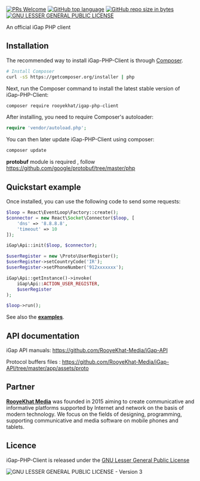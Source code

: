 [![PRs Welcome](https://img.shields.io/badge/PRs-welcome-brightgreen.svg)](https://github.com/RooyeKhat-Media/iGap-PHP-Client/pulls)
[![GitHub top language](https://img.shields.io/github/languages/top/RooyeKhat-Media/iGap-PHP-Client.svg)](#)
[![GitHub repo size in bytes](https://img.shields.io/github/repo-size/RooyeKhat-Media/iGap-PHP-Client.svg)](#)
[![GNU LESSER GENERAL PUBLIC LICENSE](https://img.shields.io/github/license/RooyeKhat-Media/iGap-PHP-Client.svg)](LICENSE)

An official iGap PHP client

## Installation

The recommended way to install iGap-PHP-Client is through
[Composer](http://getcomposer.org).

```bash
# Install Composer
curl -sS https://getcomposer.org/installer | php
```

Next, run the Composer command to install the latest stable version of iGap-PHP-Client:

```bash
composer require rooyekhat/igap-php-client
```

After installing, you need to require Composer's autoloader:

```php
require 'vendor/autoload.php';
```

You can then later update iGap-PHP-Client using composer:

 ```bash
composer update
 ```
 
**protobuf** module is required , follow https://github.com/google/protobuf/tree/master/php

## Quickstart example
Once installed, you can use the following code to send some requests:
```php
$loop = React\EventLoop\Factory::create();
$connector = new React\Socket\Connector($loop, [
    'dns' => '8.8.8.8',
    'timeout' => 10
]);

iGap\Api::init($loop, $connector);

$userRegister = new \Proto\UserRegister();
$userRegister->setCountryCode('IR');
$userRegister->setPhoneNumber('912xxxxxxx');

iGap\Api::getInstance()->invoke(
    iGap\Api::ACTION_USER_REGISTER,
    $userRegister
);

$loop->run();
```
See also the [**examples**](src/examples).

## API documentation
iGap API manuals: https://github.com/RooyeKhat-Media/iGap-API

Protocol buffers files : https://github.com/RooyeKhat-Media/iGap-API/tree/master/app/assets/proto

## Partner
**[RooyeKhat Media](https://rooyekhat.co/en)** was founded in 2015 aiming to create communicative and informative platforms supported by Internet and network on the basis of modern technology. We focus on the fields of designing, programming, supporting communicative and media software on mobile phones and tablets.

## Licence
iGap-PHP-Client is released under the [GNU Lesser General Public License](LICENSE)

![GNU LESSER GENERAL PUBLIC LICENSE - Version 3](https://www.gnu.org/graphics/lgplv3-147x51.png)